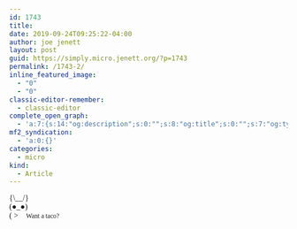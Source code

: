 ```yaml
---
id: 1743
title: 
date: 2019-09-24T09:25:22-04:00
author: joe jenett
layout: post
guid: https://simply.micro.jenett.org/?p=1743
permalink: /1743-2/
inline_featured_image:
  - "0"
  - "0"
classic-editor-remember:
  - classic-editor
complete_open_graph:
  - 'a:7:{s:14:"og:description";s:0:"";s:8:"og:title";s:0:"";s:7:"og:type";s:0:"";s:12:"twitter:card";s:7:"summary";s:15:"twitter:creator";s:0:"";s:19:"twitter:description";s:0:"";s:8:"og:image";s:0:"";}'
mf2_syndication:
  - 'a:0:{}'
categories:
  - micro
kind:
  - Article
---
```

<div style="font-family: fixed;">
  {\__/}<br /> (●_●)<br /> ( >🌮 <small>Want a taco?</small>
</div>
